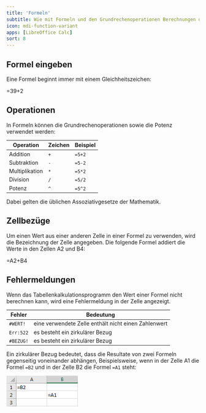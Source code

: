 ```yaml
---
title: 'Formeln'
subtitle: Wie mit Formeln und den Grundrechenoperationen Berechnungen durchgeführt werden können.
icon: mdi-function-variant
apps: [LibreOffice Calc]
sort: 8
---
```





## Formel eingeben

Eine Formel beginnt immer mit einem Gleichheitszeichen:

<ExcelBox>=39+2</ExcelBox>

## Operationen

In Formeln können die Grundrechenoperationen sowie die Potenz verwendet werden:

| Operation      | Zeichen | Beispiel |
| -------------- | ------- | -------- |
| Addition       | `+`     | `=5+2`   |
| Subtraktion    | `-`     | `=5-2`   |
| Multiplikation | `*`     | `=5*2`   |
| Division       | `/`     | `=5/2`   |
| Potenz         | `^`     | `=5^2`   |

Dabei gelten die üblichen Assoziativgesetze der Mathematik.

## Zellbezüge

Um einen Wert aus einer anderen Zelle in einer Formel zu verwenden, wird die Bezeichnung der Zelle angegeben. Die folgende Formel addiert die Werte in den Zellen A2 und B4:

<ExcelBox>=A2+B4</ExcelBox>

## Fehlermeldungen

Wenn das Tabellenkalkulationsprogramm den Wert einer Formel nicht berechnen kann, wird eine Fehlermeldung in der Zelle angezeigt.

| Fehler    | Bedeutung                                            |
| --------- | ---------------------------------------------------- |
| `#WERT!`  | eine verwendete Zelle enthält nicht einen Zahlenwert |
| `Err:522` | es besteht ein zirkulärer Bezug                      |
| `#BEZUG!` | es besteht ein zirkulärer Bezug                      |

Ein zirkulärer Bezug bedeutet, dass die Resultate von zwei Formeln gegenseitig voneinander abhängen, Beispielsweise, wenn in der Zelle A1 die Formel `=B2` und in der Zelle B2 die Formel `=A1` steht:

![Hier liegt ein Zirkelbezug vor](./circular-reference.png)
